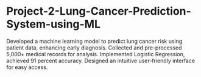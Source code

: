 # Project-2-Lung-Cancer-Prediction-System-using-ML
Developed a machine learning model to predict lung cancer risk using patient data, enhancing early diagnosis. Collected and pre-processed 5,000+ medical records for analysis. Implemented Logistic Regression, achieved 91 percent accuracy. Designed an intuitive user-friendly interface for easy access.
